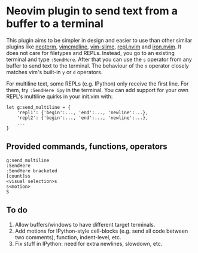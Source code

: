 # Neovim plugin to send text from a buffer to a terminal

This plugin aims to be simpler in design and easier to use than other similar
plugins like [neoterm](https://github.com/kassio/neoterm),
[vimcmdline](https://github.com/jalvesaq/vimcmdline),
[vim-slime](https://github.com/jpalardy/vim-slime),
[repl.nvim](https://gitlab.com/HiPhish/repl.nvim) and
[iron.nvim](https://github.com/BurningEther/iron.nvim). It does not care for
filetypes and REPLs. Instead, you go to an existing terminal and type
`:SendHere`. After that you can use the `s` operator from any buffer to send
text to the terminal. The behaviour of the `s` operator closely matches vim's
built-in `y` or `d` operators.

For multiline text, some REPLs (e.g. IPython) only receive the first line. For
them, try `:SendHere ipy` in the terminal. You can add support for your own REPL's
multiline quirks in your init.vim with:

```vim
let g:send_multiline = {
    'repl1': {'begin':..., 'end':..., 'newline':...},
    'repl2': {'begin':..., 'end':..., 'newline':...},
    ...
}
```

## Provided commands, functions, operators

```vim
g:send_multiline
:SendHere
:SendHere bracketed
[count]ss
<visual selection>s
s<motion>
S
```

## To do

1. Allow buffers/windows to have different target terminals.
2. Add motions for IPython-style cell-blocks (e.g. send all code between two
   comments), function, indent-level, etc.
3. Fix stuff in IPython: need for extra newlines, slowdown, etc.
